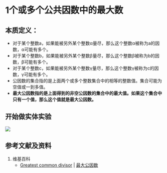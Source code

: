 # 1个或多个公共因数中的最大数

## 本质定义：

- 对于某个整数a，如果能被另外某个整数α量尽，那么这个整数α被称为a的因数，α可能有多个。
- 对于某个整数b，如果能被另外某个整数β量尽，那么这个整数β被称为b的因数，β可能有多个。
- 对于某个整数c，如果能被另外某个整数γ量尽，那么这个整数γ被称为c的因数，γ可能有多个。
- 公因数的集合指的是上面两个或多个整数集合中的相等的整数值。集合可能为空值或一到多值。
- **最大公因数指的是上面得到的非空公因数的集合中的最大值。如果这个集合中只有一个值，那么这个值就是最大公因数。**

## 开始做实体实验

![](/images/数论/基本数和合成数/1个或多个公共因数中的最大数/1a1.jpg)

## 参考文献及资料

1. 维基百科
	- [Greatest common divisor](https://en.wikipedia.org/wiki/Greatest_common_divisor) | [最大公因数](https://zh.wikipedia.org/wiki/最大公因数) 





